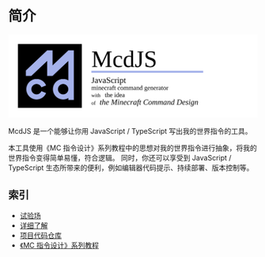 # 简介 <!-- {docsify-ignore-all} -->

![banner](../packages/mcdjs/lib/banner.svg)

McdJS 是一个能够让你用 JavaScript / TypeScript 写出我的世界指令的工具。

本工具使用《MC 指令设计》系列教程中的思想对我的世界指令进行抽象，将我的世界指令变得简单易懂，符合逻辑。
同时，你还可以享受到 JavaScript / TypeScript 生态所带来的便利，例如编辑器代码提示、持续部署、版本控制等。

## 索引

- [试验场](/playground/ ':ignore')
- [详细了解](./about/)
- [项目代码仓库](https://github.com/n9gc/mcdjs)
- [《MC 指令设计》系列教程](https://github.com/n9gc/the-minecraft-command-design)
